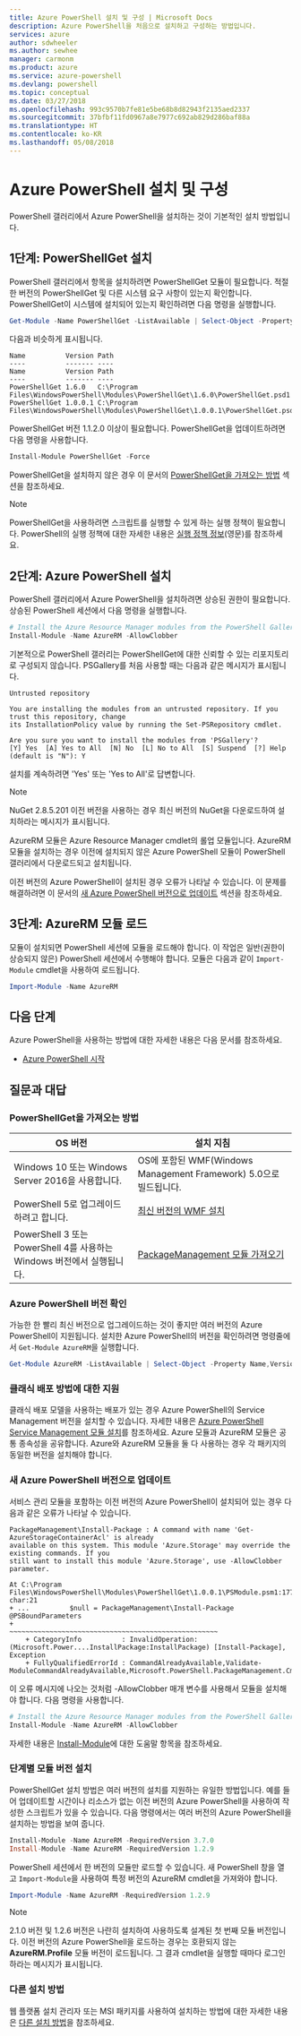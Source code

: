 ```yaml
---
title: Azure PowerShell 설치 및 구성 | Microsoft Docs
description: Azure PowerShell을 처음으로 설치하고 구성하는 방법입니다.
services: azure
author: sdwheeler
ms.author: sewhee
manager: carmonm
ms.product: azure
ms.service: azure-powershell
ms.devlang: powershell
ms.topic: conceptual
ms.date: 03/27/2018
ms.openlocfilehash: 993c9570b7fe81e5be68b8d82943f2135aed2337
ms.sourcegitcommit: 37bfbf11fd0967a8e7977c692ab829d286baf88a
ms.translationtype: HT
ms.contentlocale: ko-KR
ms.lasthandoff: 05/08/2018
---
```

# <a name="install-and-configure-azure-powershell"></a>Azure PowerShell 설치 및 구성

PowerShell 갤러리에서 Azure PowerShell을 설치하는 것이 기본적인 설치 방법입니다.

## <a name="step-1-install-powershellget"></a>1단계: PowerShellGet 설치

PowerShell 갤러리에서 항목을 설치하려면 PowerShellGet 모듈이 필요합니다. 적절한 버전의 PowerShellGet 및 다른 시스템 요구 사항이 있는지 확인합니다. PowerShellGet이 시스템에 설치되어 있는지 확인하려면 다음 명령을 실행합니다.

```powershell
Get-Module -Name PowerShellGet -ListAvailable | Select-Object -Property Name,Version,Path
```

다음과 비슷하게 표시됩니다.

```Output
Name          Version Path
----          ------- ----
Name          Version Path
----          ------- ----
PowerShellGet 1.6.0   C:\Program Files\WindowsPowerShell\Modules\PowerShellGet\1.6.0\PowerShellGet.psd1
PowerShellGet 1.0.0.1 C:\Program Files\WindowsPowerShell\Modules\PowerShellGet\1.0.0.1\PowerShellGet.psd1
```

PowerShellGet 버전 1.1.2.0 이상이 필요합니다. PowerShellGet을 업데이트하려면 다음 명령을 사용합니다.

```powershell
Install-Module PowerShellGet -Force
```

PowerShellGet을 설치하지 않은 경우 이 문서의 [PowerShellGet을 가져오는 방법](#how-to-get-powershellget) 섹션을 참조하세요.

> [!NOTE]
> PowerShellGet을 사용하려면 스크립트를 실행할 수 있게 하는 실행 정책이 필요합니다. PowerShell의 실행 정책에 대한 자세한 내용은 [실행 정책 정보](/powershell/module/microsoft.powershell.core/about/about_execution_policies)(영문)를 참조하세요.

## <a name="step-2-install-azure-powershell"></a>2단계: Azure PowerShell 설치

PowerShell 갤러리에서 Azure PowerShell을 설치하려면 상승된 권한이 필요합니다. 상승된 PowerShell 세션에서 다음 명령을 실행합니다.

```powershell
# Install the Azure Resource Manager modules from the PowerShell Gallery
Install-Module -Name AzureRM -AllowClobber
```

기본적으로 PowerShell 갤러리는 PowerShellGet에 대한 신뢰할 수 있는 리포지토리로 구성되지 않습니다. PSGallery를 처음 사용할 때는 다음과 같은 메시지가 표시됩니다.

```Output
Untrusted repository

You are installing the modules from an untrusted repository. If you trust this repository, change
its InstallationPolicy value by running the Set-PSRepository cmdlet.

Are you sure you want to install the modules from 'PSGallery'?
[Y] Yes  [A] Yes to All  [N] No  [L] No to All  [S] Suspend  [?] Help (default is "N"): Y
```

설치를 계속하려면 'Yes' 또는 'Yes to All'로 답변합니다.

> [!NOTE]
> NuGet 2.8.5.201 이전 버전을 사용하는 경우 최신 버전의 NuGet을 다운로드하여 설치하라는 메시지가 표시됩니다.

AzureRM 모듈은 Azure Resource Manager cmdlet의 롤업 모듈입니다. AzureRM 모듈을 설치하는 경우 이전에 설치되지 않은 Azure PowerShell 모듈이 PowerShell 갤러리에서 다운로드되고 설치됩니다.

이전 버전의 Azure PowerShell이 설치된 경우 오류가 나타날 수 있습니다. 이 문제를 해결하려면 이 문서의 [새 Azure PowerShell 버전으로 업데이트](#update-azps) 섹션을 참조하세요.

## <a name="step-3-load-the-azurerm-module"></a>3단계: AzureRM 모듈 로드
모듈이 설치되면 PowerShell 세션에 모듈을 로드해야 합니다. 이 작업은 일반(권한이 상승되지 않은) PowerShell 세션에서 수행해야 합니다. 모듈은 다음과 같이 `Import-Module` cmdlet을 사용하여 로드됩니다.

```powershell
Import-Module -Name AzureRM
```

## <a name="next-steps"></a>다음 단계

Azure PowerShell을 사용하는 방법에 대한 자세한 내용은 다음 문서를 참조하세요.

* [Azure PowerShell 시작](get-started-azureps.md)

## <a name="frequently-asked-questions"></a>질문과 대답

### <a name="how-to-get-powershellget"></a>PowerShellGet을 가져오는 방법

|OS 버전|설치 지침|
|---|---|
|Windows 10 또는 Windows Server 2016을 사용합니다.|OS에 포함된 WMF(Windows Management Framework) 5.0으로 빌드됩니다.|
|PowerShell 5로 업그레이드하려고 합니다.|[최신 버전의 WMF 설치](https://www.microsoft.com/en-us/download/details.aspx?id=54616)|
|PowerShell 3 또는 PowerShell 4를 사용하는 Windows 버전에서 실행됩니다.|[PackageManagement 모듈 가져오기](http://go.microsoft.com/fwlink/?LinkID=746217)|

<a id="helpmechoose"></a>
### <a name="checking-the-version-of-azure-powershell"></a>Azure PowerShell 버전 확인

가능한 한 빨리 최신 버전으로 업그레이드하는 것이 좋지만 여러 버전의 Azure PowerShell이 지원됩니다. 설치한 Azure PowerShell의 버전을 확인하려면 명령줄에서 `Get-Module AzureRM`을 실행합니다.

```powershell
Get-Module AzureRM -ListAvailable | Select-Object -Property Name,Version,Path
```

### <a name="support-for-classic-deployment-methods"></a>클래식 배포 방법에 대한 지원

클래식 배포 모델을 사용하는 배포가 있는 경우 Azure PowerShell의 Service Management 버전을 설치할 수 있습니다. 자세한 내용은 [Azure PowerShell Service Management 모듈 설치](/powershell/azure/servicemanagement/install-azure-ps)를 참조하세요. Azure 모듈과 AzureRM 모듈은 공통 종속성을 공유합니다. Azure와 AzureRM 모듈을 둘 다 사용하는 경우 각 패키지의 동일한 버전을 설치해야 합니다.

### <a id="update-azps"></a>새 Azure PowerShell 버전으로 업데이트

서비스 관리 모듈을 포함하는 이전 버전의 Azure PowerShell이 설치되어 있는 경우 다음과 같은 오류가 나타날 수 있습니다.

```Output
PackageManagement\Install-Package : A command with name 'Get-AzureStorageContainerAcl' is already
available on this system. This module 'Azure.Storage' may override the existing commands. If you
still want to install this module 'Azure.Storage', use -AllowClobber parameter.

At C:\Program Files\WindowsPowerShell\Modules\PowerShellGet\1.0.0.1\PSModule.psm1:1772 char:21
+ ...          $null = PackageManagement\Install-Package @PSBoundParameters
+                      ~~~~~~~~~~~~~~~~~~~~~~~~~~~~~~~~~~~~~~~~~~~~~~~~~~~~
    + CategoryInfo          : InvalidOperation: (Microsoft.Power....InstallPackage:InstallPackage) [Install-Package], Exception
    + FullyQualifiedErrorId : CommandAlreadyAvailable,Validate-ModuleCommandAlreadyAvailable,Microsoft.PowerShell.PackageManagement.Cmdlets.InstallPackage
```

이 오류 메시지에 나오는 것처럼 -AllowClobber 매개 변수를 사용해서 모듈을 설치해야 합니다. 다음 명령을 사용합니다.

```powershell
# Install the Azure Resource Manager modules from the PowerShell Gallery
Install-Module -Name AzureRM -AllowClobber
```

자세한 내용은 [Install-Module](https://msdn.microsoft.com/powershell/reference/5.1/PowerShellGet/install-module)에 대한 도움말 항목을 참조하세요.

### <a name="installing-module-versions-side-by-side"></a>단계별 모듈 버전 설치

PowerShellGet 설치 방법은 여러 버전의 설치를 지원하는 유일한 방법입니다. 예를 들어 업데이트할 시간이나 리소스가 없는 이전 버전의 Azure PowerShell을 사용하여 작성한 스크립트가 있을 수 있습니다. 다음 명령에서는 여러 버전의 Azure PowerShell을 설치하는 방법을 보여 줍니다.

```powershell
Install-Module -Name AzureRM -RequiredVersion 3.7.0
Install-Module -Name AzureRM -RequiredVersion 1.2.9
```

PowerShell 세션에서 한 버전의 모듈만 로드할 수 있습니다. 새 PowerShell 창을 열고 `Import-Module`을 사용하여 특정 버전의 AzureRM cmdlet을 가져와야 합니다.

```powershell
Import-Module -Name AzureRM -RequiredVersion 1.2.9
```

> [!NOTE]
> 2.1.0 버전 및 1.2.6 버전은 나란히 설치하여 사용하도록 설계된 첫 번째 모듈 버전입니다. 이전 버전의 Azure PowerShell을 로드하는 경우는 호환되지 않는 **AzureRM.Profile** 모듈 버전이 로드됩니다. 그 결과 cmdlet을 실행할 때마다 로그인하라는 메시지가 표시됩니다.

### <a name="other-installation-methods"></a>다른 설치 방법

웹 플랫폼 설치 관리자 또는 MSI 패키지를 사용하여 설치하는 방법에 대한 자세한 내용은 [다른 설치 방법](other-install.md)을 참조하세요.
